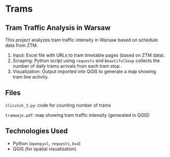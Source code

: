 # Trams
## Tram Traffic Analysis in Warsaw
This project analyzes tram traffic intensity in Warsaw based on schedule data from ZTM. 

1. Input: Excel file with URLs to tram timetable pages (based on ZTM data).
2. Scraping: Python script using `requests` and `BeautifulSoup` collects the number of daily trams arrivals from each tram stop.
3. Visualization: Output imported into QGIS to generate a map showing tram line activity.

## Files
`zlicznik_3.py`: code for counting number of trams

`tramwaje.pdf`: map showing tram traffic intensity (generated in QGIS)

## Technologies Used
- Python (`openpyxl`, `requests`, `bs4`)
- QGIS (for spatial visualization)
